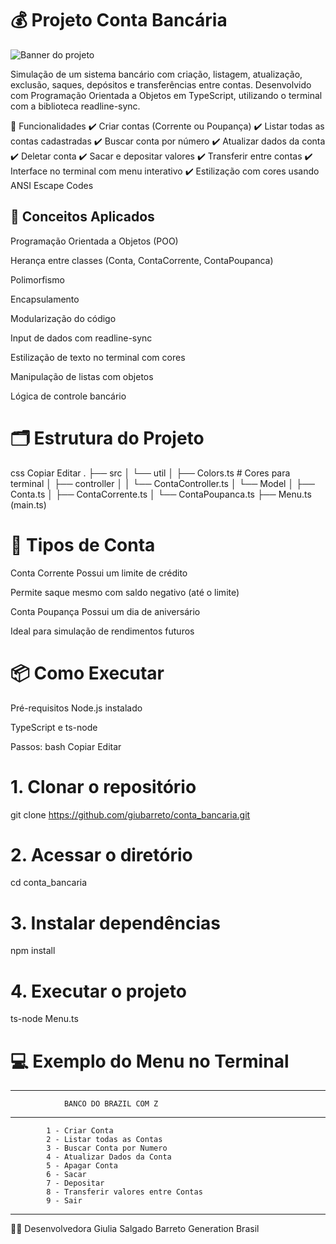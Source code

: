 # 💰 Projeto Conta Bancária
![Banner do projeto](./banner.png)

Simulação de um sistema bancário com criação, listagem, atualização, exclusão, saques, depósitos e transferências entre contas. Desenvolvido com Programação Orientada a Objetos em TypeScript, utilizando o terminal com a biblioteca readline-sync.

🚀 Funcionalidades
✔️ Criar contas (Corrente ou Poupança)
✔️ Listar todas as contas cadastradas
✔️ Buscar conta por número
✔️ Atualizar dados da conta
✔️ Deletar conta
✔️ Sacar e depositar valores
✔️ Transferir entre contas
✔️ Interface no terminal com menu interativo
✔️ Estilização com cores usando ANSI Escape Codes

## 🧠 Conceitos Aplicados
Programação Orientada a Objetos (POO)

Herança entre classes (Conta, ContaCorrente, ContaPoupanca)

Polimorfismo

Encapsulamento

Modularização do código

Input de dados com readline-sync

Estilização de texto no terminal com cores

Manipulação de listas com objetos

Lógica de controle bancário

# 🗂️ Estrutura do Projeto
css
Copiar
Editar
.
├── src
│   └── util
│       ├── Colors.ts           # Cores para terminal
│       ├── controller
│       │   └── ContaController.ts
│       └── Model
│           ├── Conta.ts
│           ├── ContaCorrente.ts
│           └── ContaPoupanca.ts
├── Menu.ts (main.ts)

# 🏦 Tipos de Conta
Conta Corrente
Possui um limite de crédito

Permite saque mesmo com saldo negativo (até o limite)

Conta Poupança
Possui um dia de aniversário

Ideal para simulação de rendimentos futuros

# 📦 Como Executar
Pré-requisitos
Node.js instalado

TypeScript e ts-node

Passos:
bash
Copiar
Editar
# 1. Clonar o repositório
git clone https://github.com/giubarreto/conta_bancaria.git

# 2. Acessar o diretório
cd conta_bancaria

# 3. Instalar dependências
npm install

# 4. Executar o projeto
 ts-node Menu.ts
# 💻 Exemplo do Menu no Terminal
 *****************************************************
                BANCO DO BRAZIL COM Z                
*****************************************************
            1 - Criar Conta                          
            2 - Listar todas as Contas               
            3 - Buscar Conta por Numero              
            4 - Atualizar Dados da Conta             
            5 - Apagar Conta                         
            6 - Sacar                                
            7 - Depositar                            
            8 - Transferir valores entre Contas      
            9 - Sair                                 
*****************************************************

🧑‍💻 Desenvolvedora
Giulia Salgado Barreto
Generation Brasil
